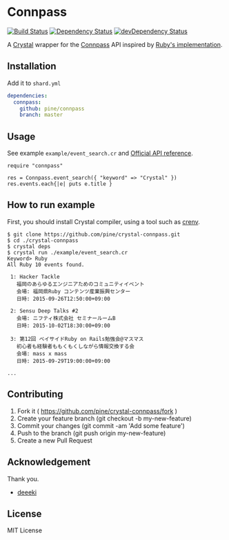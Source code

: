 # Connpass
[![Build Status](https://travis-ci.org/pine/crystal-connpass.svg?branch=master)](https://travis-ci.org/pine/crystal-connpass)
[![Dependency Status](https://shards.rocks/badge/github/pine/crystal-connpass/status.svg)](https://shards.rocks/github/pine/crystal-connpass)
[![devDependency Status](https://shards.rocks/badge/github/pine/crystal-connpass/dev_status.svg)](https://shards.rocks/github/pine/crystal-connpass)

A [Crystal](http://crystal-lang.org/) wrapper for the [Connpass](http://connpass.com/) API inspired by [Ruby's implementation](https://github.com/deeeki/connpass).

## Installation

Add it to `shard.yml`

```yaml
dependencies:
  connpass:
    github: pine/connpass
    branch: master
```

## Usage

See example `example/event_search.cr` and [Official API reference](http://connpass.com/about/api/).

```crystal
require "connpass"

res = Connpass.event_search({ "keyword" => "Crystal" })
res.events.each{|e| puts e.title }
```

## How to run example
First, you should install Crystal compiler, using a tool such as [crenv](https://github.com/pine/crenv).

```
$ git clone https://github.com/pine/crystal-connpass.git
$ cd ./crystal-connpass
$ crystal deps
$ crystal run ./example/event_search.cr
Keyword> Ruby
All Ruby 10 events found.

 1: Hacker Tackle
   福岡のあらゆるエンジニアためのコミュニティイベント
   会場: 福岡県Ruby コンテンツ産業振興センター
   日時: 2015-09-26T12:50:00+09:00

 2: Sensu Deep Talks #2
   会場: ニフティ株式会社 セミナールームB
   日時: 2015-10-02T18:30:00+09:00

 3: 第12回 ベイサイドRuby on Rails勉強会@マスマス
   初心者も経験者ももくもくしながら情報交換する会
   会場: mass x mass
   日時: 2015-09-29T19:00:00+09:00

...
```

## Contributing

1. Fork it ( https://github.com/pine/crystal-connpass/fork )
2. Create your feature branch (git checkout -b my-new-feature)
3. Commit your changes (git commit -am 'Add some feature')
4. Push to the branch (git push origin my-new-feature)
5. Create a new Pull Request

## Acknowledgement

Thank you.

- [deeeki](https://github.com/deeeki/connpass)

## License
MIT License
